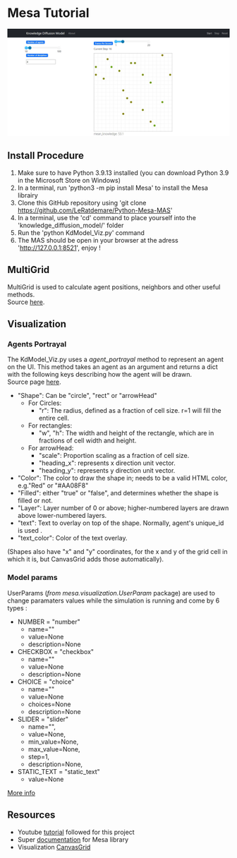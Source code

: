 # Mesa Tutorial

![Model Visualization](screenshots/model_viz_02.jpg)

## Install Procedure

1. Make sure to have Python 3.9.13 installed (you can download Python 3.9 in the Microsoft Store on Windows)
2. In a terminal, run 'python3 -m pip install Mesa' to install the Mesa librairy
3. Clone this GitHub repository using 'git clone https://github.com/LeRatdemare/Python-Mesa-MAS'
4. In a terminal, use the 'cd' command to place yourself into the 'knowledge_diffusion_model/' folder
5. Run the 'python KdModel_Viz.py' command
6. The MAS should be open in your browser at the adress 'http://127.0.0.1:8521', enjoy !

## MultiGrid


MultiGrid is used to calculate agent positions, neighbors and other useful methods.<br>
Source [here](https://mesa.readthedocs.io/en/latest/apis/space.html#mesa.space.MultiGrid.move_agent).


## Visualization

### Agents Portrayal

The KdModel_Viz.py uses a *agent_portrayal* method to represent an agent on the UI. This method takes an agent as an argument and returns a dict with the following keys describing how the agent will be drawn.<br>
Source page [here](https://mesa.readthedocs.io/en/main/modular-visualization.html).

- "Shape": Can be "circle", "rect" or "arrowHead"
    - For Circles:
        - "r": The radius, defined as a fraction of cell size. r=1 will fill the entire cell.
    - For rectangles:
        - "w", "h": The width and height of the rectangle, which are in fractions of cell width and height.
    - For arrowHead:
        - "scale": Proportion scaling as a fraction of cell size.
        - "heading_x": represents x direction unit vector.
        - "heading_y": represents y direction unit vector.
- "Color": The color to draw the shape in; needs to be a valid HTML color, e.g."Red" or "#AA08F8"
- "Filled": either "true" or "false", and determines whether the shape is filled or not.
- "Layer": Layer number of 0 or above; higher-numbered layers are drawn above lower-numbered layers.
- "text": Text to overlay on top of the shape. Normally, agent's unique_id is used .
- "text_color": Color of the text overlay.

(Shapes also have "x" and "y" coordinates, for the x and y of the grid cell in which it is, but CanvasGrid adds those automatically).

### Model params

UserParams (*from mesa.visualization.UserParam* package) are used to change paramaters values while the simulation is running and come by 6 types :
- NUMBER = "number"
    - name=""
    - value=None
    - description=None
- CHECKBOX = "checkbox"
    - name=""
    - value=None
    - description=None
- CHOICE = "choice"
    - name=""
    - value=None
    - choices=None
    - description=None
- SLIDER = "slider"
    - name="",
    - value=None,
    - min_value=None,
    - max_value=None,
    - step=1,
    - description=None,
-  STATIC_TEXT = "static_text"
    - value=None

[More info](https://github.com/projectmesa/mesa-viz-tornado/blob/main/mesa_viz_tornado/UserParam.py)


## Resources
- Youtube [tutorial](https://www.youtube.com/watch?v=fUrUWnWGHEQ&list=PLF0b3ThojznRpQOd7iFukqXybbMV_vwZn&index=1) followed for this project
- Super [documentation](https://mesa.readthedocs.io/en/latest/apis/time.html) for Mesa library
- Visualization [CanvasGrid](https://mesa.readthedocs.io/en/main/tutorials/adv_tutorial_legacy.html)
